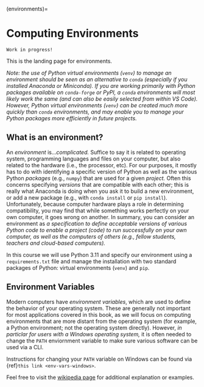 (environments)=
# Computing Environments

```{warning}
Work in progress!
```

This is the landing page for environments.

_Note: the use of Python virtual environments (`venv`) to manage an environment should be seen as an alternative to `conda` (especially if you installed Anaconda or Miniconda). If you are working primarily with Python packages available on `conda-forge` or PyPI, a `conda` environments will most likely work the same (and can also be easily selected from within VS Code). However, Python virtual environments (`venv`) can be created much more quickly than `conda` environments, and may enable you to manage your Python packages more efficiently in future projects._ 

## What is an environment?

An _environment_ is..._complicated._ Suffice to say it is related to operating system, programming languages and files on your computer, but also related to the hardware (i.e., the processor, etc). For our purposes, it mostly has to do with identifying a specific version of Python as well as the various Python _packages_ (e.g., `numpy`) that are used for a given _project._ Often this concerns specifying _versions_ that are compatible with each other; this is really what Anaconda is doing when you ask it to build a new environment, or add a new package (e.g., with `conda install` or `pip install`). Unfortunately, because computer hardware plays a role in determining compatibility, you may find that while something works perfectly on your own computer, it goes wrong on another. In summary, you can consider an environment as _a specification to define acceptable versions of various Python code to enable a project (code) to run successfully on your own computer, as well as the computers of others (e.g., fellow students, teachers and cloud-based computers)._

In this course we will use Python 3.11 and specify our environment using a `requirements.txt` file and manage the installation with two standard packages of Python: virtual environments (`venv`) and `pip`.

## Environment Variables

Modern computers have _environment variables_, which are used to define the behavior of your operating system. These are generally not important for most applications covered in this book, as we will focus on computing environments that are more distant from the operating system (for example, a Python environment; not the operating system directly). However, _in particlar for users with a Windows operating system,_ it is often needed to change the `PATH` enviornment variable to make sure various software can be used via a CLI.

Instructions for changing your `PATH` variable on Windows can be found via {ref}`this link <env-vars-windows>`.

Feel free to visit the [wikipedia page](https://en.wikipedia.org/wiki/Environment_variable) for additional explanation or examples.